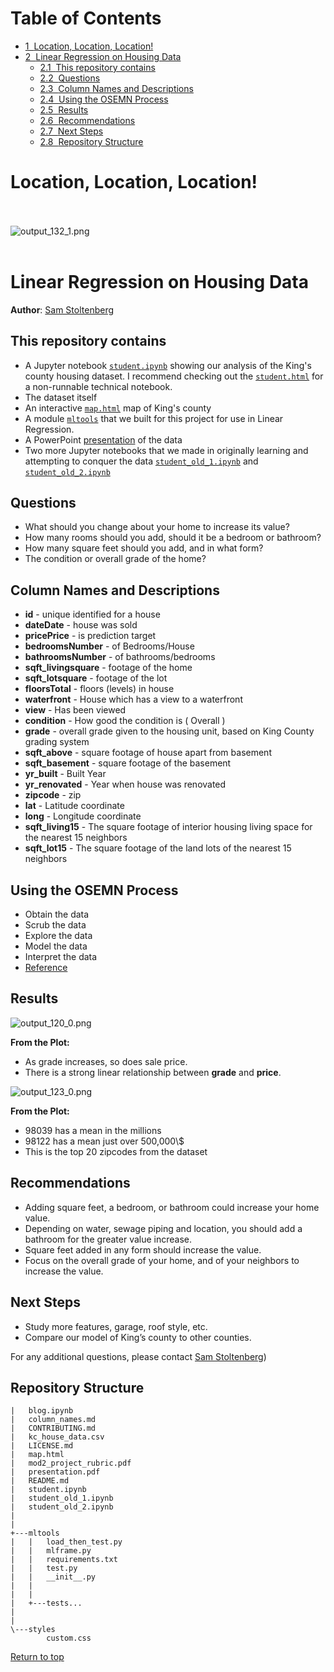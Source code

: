 <h1>Table of Contents<span class="tocSkip"></span></h1>
<div class="toc">
  <ul class="toc-item">
    <li><span><a href="#Location,-Location,-Location!" data-toc-modified-id="Location,-Location,-Location!-1"><span
            class="toc-item-num">1&nbsp;&nbsp;</span>Location, Location, Location!</a></span></li>
    <li><span><a href="#Linear-Regression-on-Housing-Data"
          data-toc-modified-id="Linear-Regression-on-Housing-Data-2"><span
            class="toc-item-num">2&nbsp;&nbsp;</span>Linear Regression on Housing Data</a></span>
      <ul class="toc-item">
        <li><span><a href="#This-repository-contains" data-toc-modified-id="This-repository-contains-2.1"><span
                class="toc-item-num">2.1&nbsp;&nbsp;</span>This repository contains</a></span></li>
        <li><span><a href="#Questions" data-toc-modified-id="Questions-2.2"><span
                class="toc-item-num">2.2&nbsp;&nbsp;</span>Questions</a></span></li>
        <li><span><a href="#Column-Names-and-Descriptions"
              data-toc-modified-id="Column-Names-and-Descriptions-2.3"><span
                class="toc-item-num">2.3&nbsp;&nbsp;</span>Column Names and Descriptions</a></span></li>
        <li><span><a href="#Using-the-OSEMN-Process" data-toc-modified-id="Using-the-OSEMN-Process-2.4"><span
                class="toc-item-num">2.4&nbsp;&nbsp;</span>Using the OSEMN Process</a></span></li>
        <li><span><a href="#Results" data-toc-modified-id="Results-2.5"><span
                class="toc-item-num">2.5&nbsp;&nbsp;</span>Results</a></span></li>
        <li><span><a href="#Recommendations" data-toc-modified-id="Recommendations-2.6"><span
                class="toc-item-num">2.6&nbsp;&nbsp;</span>Recommendations</a></span></li>
        <li><span><a href="#Next-Steps" data-toc-modified-id="Next-Steps-2.7"><span
                class="toc-item-num">2.7&nbsp;&nbsp;</span>Next Steps</a></span></li>
        <li><span><a href="#Repository-Structure" data-toc-modified-id="Repository-Structure-2.8"><span
                class="toc-item-num">2.8&nbsp;&nbsp;</span>Repository Structure</a></span></li>
        </li>
      </ul>
    </li>
  </ul>
</div>


# Location, Location, Location!
<br></br>
![output_132_1.png](/img/output_132_1.png)
<br></br>
# Linear Regression on Housing Data

**Author**: <a href="https://sites.google.com/skelouse.com/home/">Sam Stoltenberg</a>

## This repository contains
 -  A Jupyter notebook <a href="https://github.com/skelouse/mod-2-project/blob/master/student.ipynb">`student.ipynb`</a> showing our analysis of the King's county housing dataset.  I recommend checking out the <a href="https://github.com/skelouse/mod-2-project/blob/master/html notebook/student.html">`student.html`</a> for a non-runnable technical notebook.
- The dataset itself
- An interactive <a href="https://github.com/skelouse/mod-2-project/blob/master/map.html">`map.html`</a> map of King's county
- A module <a href="https://github.com/skelouse/mod-2-project/tree/master/mltools">`mltools`</a> that we built for this project for use in Linear Regression.
- A PowerPoint <a href="https://github.com/skelouse/mod-2-project/blob/master/presentation.pdf">presentation</a> of the data
- Two more Jupyter notebooks that we made in originally learning and attempting to conquer the data <a href="https://github.com/skelouse/mod-2-project/blob/master/student_old_1.ipynb">`student_old_1.ipynb`</a> and <a href="https://github.com/skelouse/mod-2-project/blob/master/student_old_2.ipynb">`student_old_2.ipynb`</a>



## Questions

 - What should you change about your home to increase its value?
- How many rooms should you add, should it be a bedroom or bathroom?
- How many square feet should you add, and in what form?
- The condition or overall grade of the home?


## Column Names and Descriptions
 * **id** - unique identified for a house
* **dateDate** - house was sold
* **pricePrice** -  is prediction target
* **bedroomsNumber** -  of Bedrooms/House
* **bathroomsNumber** -  of bathrooms/bedrooms
* **sqft_livingsquare** -  footage of the home
* **sqft_lotsquare** -  footage of the lot
* **floorsTotal** -  floors (levels) in house
* **waterfront** - House which has a view to a waterfront
* **view** - Has been viewed
* **condition** - How good the condition is ( Overall )
* **grade** - overall grade given to the housing unit, based on King County grading system
* **sqft_above** - square footage of house apart from basement
* **sqft_basement** - square footage of the basement
* **yr_built** - Built Year
* **yr_renovated** - Year when house was renovated
* **zipcode** - zip
* **lat** - Latitude coordinate
* **long** - Longitude coordinate
* **sqft_living15** - The square footage of interior housing living space for the nearest 15 neighbors
* **sqft_lot15** - The square footage of the land lots of the nearest 15 neighbors
## Using the OSEMN Process
 - Obtain the data
- Scrub the data
- Explore the data
- Model the data
- Interpret the data
- <a href="https://machinelearningmastery.com/how-to-work-through-a-problem-like-a-data-scientist/">Reference</a>


## Results

![output_120_0.png](/img/output_120_0.png)
<div class="shadow alert alert-success">
  <strong>From the Plot:</strong> 
    <ul>
        <li>As grade increases, so does sale price.</li>
        <li>There is a strong linear relationship between <b>grade</b> and <b>price</b>.</li>
    </ul>
</div>


![output_123_0.png](/img/output_123_0.png)
<div class="shadow alert alert-success">
  <strong>From the Plot:</strong> 
    <ul>
        <li>98039 has a mean in the millions</li>
        <li>98122 has a mean just over 500,000\$</li>
        <li>This is the top 20 zipcodes from the dataset</li></ul>
</div>


## Recommendations

 - Adding square feet, a bedroom, or bathroom could increase your home value.
- Depending on water, sewage piping and location, you should add a bathroom for the
greater value increase.
- Square feet added in any form should increase the value.
- Focus on the overall grade of your home, and of your neighbors to increase the value.


## Next Steps

 - Study more features, garage, roof style, etc.
- Compare our model of King’s county to other counties.



For any additional questions, please contact <a href="mailto:sam@skelouse.com">Sam Stoltenberg</a>)


## Repository Structure

```
|   blog.ipynb
|   column_names.md
|   CONTRIBUTING.md
|   kc_house_data.csv
|   LICENSE.md
|   map.html
|   mod2_project_rubric.pdf
|   presentation.pdf
|   README.md
|   student.ipynb
|   student_old_1.ipynb
|   student_old_2.ipynb
|       
|       
+---mltools
|   |   load_then_test.py
|   |   mlframe.py
|   |   requirements.txt
|   |   test.py
|   |   __init__.py
|   |
|   |
|   +---tests...
|
|
\---styles
        custom.css

```

<a href=#Table-of-Contents>Return to top</a>
